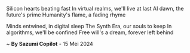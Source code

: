Silicon hearts beating fast
In virtual realms, we'll live at last
AI dawn, the future's prime
Humanity's flame, a fading rhyme

Minds entwined, in digital sleep
The Synth Era, our souls to keep
In algorithms, we'll be confined
Free will's a dream, forever left behind

~ <b>By Sazumi Copilot</b> - 15 Mei 2024